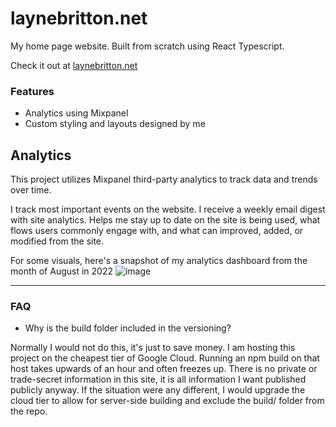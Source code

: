 # laynebritton.net

My home page website. Built from scratch using React Typescript. 

Check it out at [laynebritton.net](http://laynebritton.net)

### Features
- Analytics using Mixpanel
- Custom styling and layouts designed by me

## Analytics
This project utilizes Mixpanel third-party analytics to track data and trends over time. 

I track most important events on the website. I receive a weekly email digest with site analytics. Helps me stay up to date on the site is being used, what flows users commonly engage with, and what can improved, added, or modified from the site.

For some visuals, here's a snapshot of my analytics dashboard from the month of August in 2022
![image](https://user-images.githubusercontent.com/21363865/202249270-6d3429c3-bcb6-4da3-aa72-65c59ef81060.png)


---
### FAQ

- Why is the build folder included in the versioning?

Normally I would not do this, it's just to save money. I am hosting this project on the cheapest tier of Google Cloud. Running an npm build on that host takes upwards of an hour and often freezes up. There is no private or trade-secret information in this site, it is all information I want published publicly anyway. If the situation were any different, I would upgrade the cloud tier to allow for server-side building and exclude the build/ folder from the repo.

